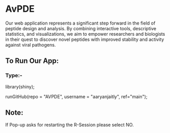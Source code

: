 # AvPDE
Our web application represents a significant step forward in the field of peptide design and analysis. By combining interactive tools, descriptive statistics, and visualizations, we aim to empower researchers and biologists in their quest to discover novel peptides with improved stability and activity against viral pathogens.

## To Run Our App:
### Type:-
library(shiny);

runGitHub(repo = "AVPDE", username = "aaryanjaitly", ref="main");

## Note:
If Pop-up asks for restarting the R-Session please select NO.
